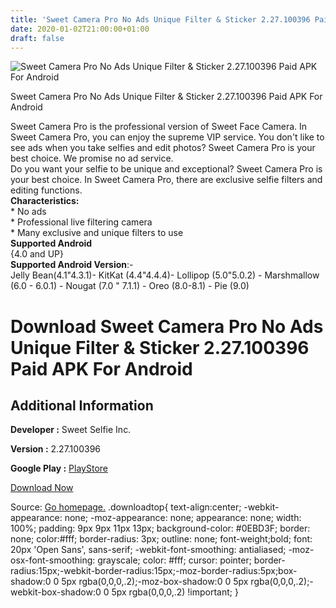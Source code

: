 ```yaml
---
title: 'Sweet Camera Pro No Ads Unique Filter & Sticker 2.27.100396 Paid APK For Android'
date: 2020-01-02T21:00:00+01:00
draft: false
---
```


![Sweet Camera Pro No Ads Unique Filter & Sticker 2.27.100396 Paid APK For Android](https://i1.wp.com/apkhome.net/wp-content/uploads/2020/01/Sweet-Camera-Pro-No-Ads-Unique-Filter-Sticker-2.27.100396-Paid.png "Sweet Camera Pro No Ads Unique Filter & Sticker 2.27.100396 Paid APK For Android")

  

Sweet Camera Pro No Ads Unique Filter & Sticker 2.27.100396 Paid APK For Android

Sweet Camera Pro is the professional version of Sweet Face Camera. In Sweet Camera Pro, you can enjoy the supreme VIP service. You don't like to see ads when you take selfies and edit photos? Sweet Camera Pro is your best choice. We promise no ad service.  
Do you want your selfie to be unique and exceptional? Sweet Camera Pro is your best choice. In Sweet Camera Pro, there are exclusive selfie filters and editing functions.  
**Characteristics:**  
\* No ads  
\* Professional live filtering camera  
\* Many exclusive and unique filters to use  
**Supported Android**  
{4.0 and UP}  
**Supported Android Version**:-  
Jelly Bean(4.1"4.3.1)- KitKat (4.4"4.4.4)- Lollipop (5.0"5.0.2) - Marshmallow (6.0 - 6.0.1) - Nougat (7.0 " 7.1.1) - Oreo (8.0-8.1) - Pie (9.0)

Download Sweet Camera Pro No Ads Unique Filter & Sticker 2.27.100396 Paid APK For Android
=========================================================================================

Additional Information
----------------------

**Developer :** Sweet Selfie Inc.

**Version :** 2.27.100396

**Google Play :** [PlayStore](https://play.google.com/store/apps/details?id=photofilter.facecamera.snapchat&hl=en)

  

[Download Now](https://store4app.co/post/sweet-camera-pro-no-ads-unique-filter-amp-sticker-2-27-100396-paid-apk-for-android_1577981171)

  
Source: [Go homepage.](https://store4app.co/post/sweet-camera-pro-no-ads-unique-filter-amp-sticker-2-27-100396-paid-apk-for-android_1577981171) .downloadtop{ text-align:center; -webkit-appearance: none; -moz-appearance: none; appearance: none; width: 100%; padding: 9px 9px 11px 13px; background-color: #0EBD3F; border: none; color:#fff; border-radius: 3px; outline: none; font-weight;bold; font: 20px 'Open Sans', sans-serif; -webkit-font-smoothing: antialiased; -moz-osx-font-smoothing: grayscale; color: #fff; cursor: pointer; border-radius:15px;-webkit-border-radius:15px;-moz-border-radius:5px;box-shadow:0 0 5px rgba(0,0,0,.2);-moz-box-shadow:0 0 5px rgba(0,0,0,.2);-webkit-box-shadow:0 0 5px rgba(0,0,0,.2) !important; }